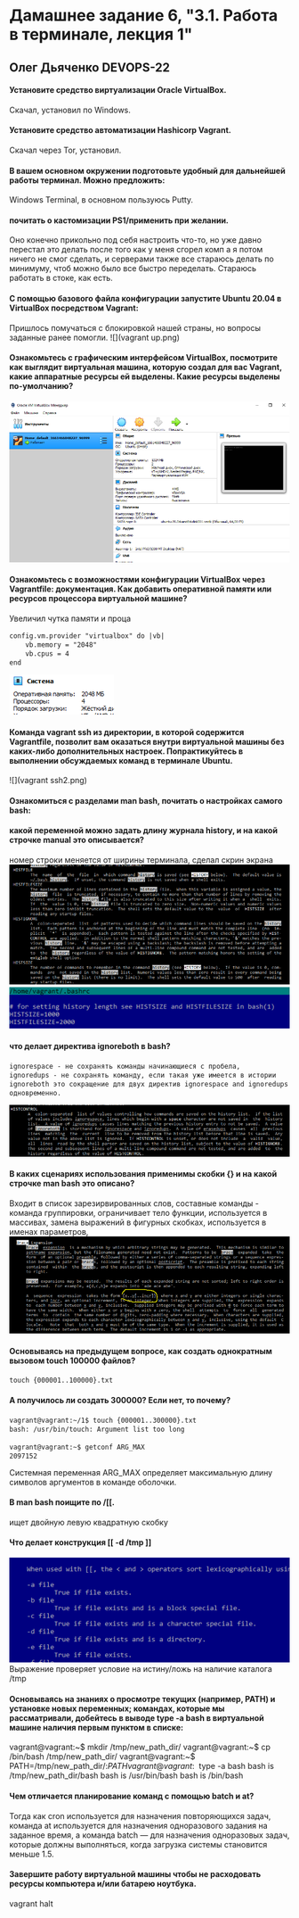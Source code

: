 # Дамашнее задание 6, "3.1. Работа в терминале, лекция 1"

## Олег Дьяченко DEVOPS-22

#### Установите средство виртуализации Oracle VirtualBox.

Скачал, установил по Windows.

#### Установите средство автоматизации Hashicorp Vagrant.

Скачал через Tor, установил.

#### В вашем основном окружении подготовьте удобный для дальнейшей работы терминал. Можно предложить:

Windows Terminal, в основном пользуюсь Putty.

#### почитать о кастомизации PS1/применить при желании.

Оно конечно прикольно под себя настроить что-то, но уже давно перестал это делать после того как у меня сгорел комп а я потом ничего не смог сделать, и серверами также все стараюсь делать по минимуму, чтоб можно было все быстро переделать. Стараюсь работать в стоке, как есть.

#### С помощью базового файла конфигурации запустите Ubuntu 20.04 в VirtualBox посредством Vagrant:

Пришлось помучаться с блокировкой нашей страны, но вопросы заданные ранее помогли.
![](vagrant up.png)

#### Ознакомьтесь с графическим интерфейсом VirtualBox, посмотрите как выглядит виртуальная машина, которую создал для вас Vagrant, какие аппаратные ресурсы ей выделены. Какие ресурсы выделены по-умолчанию?

![](virtualbox.png)

#### Ознакомьтесь с возможностями конфигурации VirtualBox через Vagrantfile: документация. Как добавить оперативной памяти или ресурсов процессора виртуальной машине?

Увеличил чутка памяти и проца

    config.vm.provider "virtualbox" do |vb|
        vb.memory = "2048"
        vb.cpus = 4
    end

![](virtualbox2.png)

#### Команда vagrant ssh из директории, в которой содержится Vagrantfile, позволит вам оказаться внутри виртуальной машины без каких-либо дополнительных настроек. Попрактикуйтесь в выполнении обсуждаемых команд в терминале Ubuntu.

![](vagrant ssh2.png)

#### Ознакомиться с разделами man bash, почитать о настройках самого bash:
#### какой переменной можно задать длину журнала history, и на какой строчке manual это описывается?
номер строки меняется от ширины терминала, сделал скрин экрана
![](history.png)
![](history2.png)

#### что делает директива ignoreboth в bash?

    ignorespace - не сохранять команды начинающиеся с пробела, 
    ignoredups - не сохранять команду, если такая уже имеется в истории
    ignoreboth это сокращение для двух директив ignorespace and ignoredups одновременно.
![](ignoreboth.png)

#### В каких сценариях использования применимы скобки {} и на какой строчке man bash это описано?

Входит в список зарезирвированных слов, cоставные команды - команда группировки, ограничивает тело функции, используется в массивах, замена выражений в фигурных скобках, используется в именах параметров,
![](brace.png)

#### Основываясь на предыдущем вопросе, как создать однократным вызовом touch 100000 файлов? 

    touch {000001..100000}.txt

#### А получилось ли создать 300000? Если нет, то почему?

    vagrant@vagrant:~/1$ touch {000001..300000}.txt
    bash: /usr/bin/touch: Argument list too long
    
    vagrant@vagrant:~$ getconf ARG_MAX
    2097152
Системная переменная ARG_MAX определяет максимальную длину символов аргументов в команде оболочки.

#### В man bash поищите по /\[\[. 

ищет двойную левую квадратную скобку

#### Что делает конструкция [[ -d /tmp ]]
![](dir.png)
Выражение проверяет условие на истину/ложь на наличие каталога /tmp

#### Основываясь на знаниях о просмотре текущих (например, PATH) и установке новых переменных; командах, которые мы рассматривали, добейтесь в выводе type -a bash в виртуальной машине наличия первым пунктом в списке:

vagrant@vagrant:~$ mkdir /tmp/new_path_dir/
vagrant@vagrant:~$ cp /bin/bash /tmp/new_path_dir/
vagrant@vagrant:~$ PATH=/tmp/new_path_dir/:$PATH
vagrant@vagrant:~$ type -a bash
bash is /tmp/new_path_dir/bash
bash is /usr/bin/bash
bash is /bin/bash

#### Чем отличается планирование команд с помощью batch и at?
Тогда как cron используется для назначения повторяющихся задач, команда at используется для назначения одноразового задания на заданное время, а команда batch — для назначения одноразовых задач, которые должны выполняться, когда загрузка системы становится меньше 1.5.

#### Завершите работу виртуальной машины чтобы не расходовать ресурсы компьютера и/или батарею ноутбука.

vagrant halt

